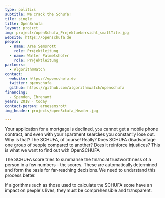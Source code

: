```yaml
---
type: politics
subtitle: We crack the Schufa!
tile: single
title: OpenSchufa
layout: project
img: projects/openSchufa_Projektuebersicht_smallTile.jpg
website: https://openschufa.de
people:
  - name: Arne Semsrott
    role: Projektleitung
  - name: Walter Palmetshofer
    role: Projektleitung
partners:
  - AlgorithmWatch
contact:
  website: https://openschufa.de
  twitter: openschufa
  github: https://github.com/algorithmwatch/openschufa
financing:
  - Spenden, Ehrenamt
years: 2018 - today
contact-person: arnesemsrott
img_header: projects/openSchufa_Header.jpg

---
```

Your application for a mortgage is declined, you cannot get a mobile phone contract, and even with your apartment searches you constantly lose out. Why is that? The SCHUFA, of course! Really? Does SCHUFA disadvantage one group of people compared to another? Does it reinforce injustices? This is what we want to find out with OpenSCHUFA.

The SCHUFA score tries to summarise the financial trustworthiness of a person in a few numbers - the scores. These are automatically determined and form the basis for far-reaching decisions. We need to understand this process better.

If algorithms such as those used to calculate the SCHUFA score have an impact on people's lives, they must be comprehensible and transparent.
